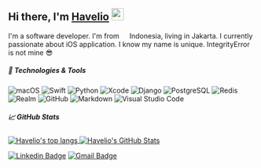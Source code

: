 ## Hi there, I'm [Havelio](https://github.com/havelio) <img src="https://media.giphy.com/media/hvRJCLFzcasrR4ia7z/giphy.gif" width="25px">
I'm a software developer. I'm from <img src="https://image.flaticon.com/icons/svg/323/323372.svg" width="13"/> Indonesia, living in Jakarta. I currently passionate about iOS application. I know my name is unique. IntegrityError is not mine 😎

##### 🔧 Technologies & Tools
![macOS](https://img.shields.io/badge/-macOS-333333?style=flat&logo=apple)
![Swift](https://img.shields.io/badge/-Swift-333333?style=flat&logo=swift)
![Python](https://img.shields.io/badge/-Python-333333?style=flat&logo=python)
![Xcode](https://img.shields.io/badge/-Xcode-333333?style=flat&logo=xcode)
![Django](https://img.shields.io/badge/-Django-333333?style=flat&logo=django)
![PostgreSQL](https://img.shields.io/badge/-PostgreSQL-333333?style=flat&logo=postgresql)
![Redis](https://img.shields.io/badge/-Redis-333333?style=flat&logo=redis)
![Realm](https://img.shields.io/badge/-Realm-333333?style=flat&logo=realm)
![GitHub](https://img.shields.io/badge/-GitHub-333333?style=flat&logo=github)
![Markdown](https://img.shields.io/badge/-Markdown-333333?style=flat&logo=markdown)
![Visual Studio Code](https://img.shields.io/badge/-Visual%20Studio%20Code-333333?style=flat&logo=visual-studio-code&logoColor=007ACC)

##### &#x1f4c8; GitHub Stats
<a href="https://github.com/havelio/havelio">
  <img align="center" src="https://github-readme-stats.vercel.app/api/top-langs/?username=havelio" alt="Havelio's top langs"/>
</a>

<a href="https://github.com/havelio/havelio">
  <img align="center" src="https://github-readme-stats.vercel.app/api?username=havelio&hide=stars&show_icons=true&line_height=32&count_private=true" alt="Havelio's GitHub Stats" />
</a>

[![Linkedin Badge](https://img.shields.io/badge/-Havelio_Henar-blue?style=flat-square&logo=Linkedin&logoColor=white&link=https://www.linkedin.com/in/havelio/)](https://www.linkedin.com/in/havelio/) 
[![Gmail Badge](https://img.shields.io/badge/-havelioh@gmail.com-c14438?style=flat-square&logo=Gmail&logoColor=white&link=mailto:havelioh@gmail.com)](mailto:havelioh@gmail.com)

